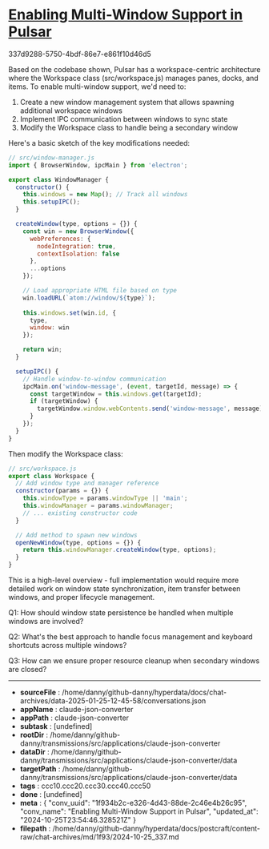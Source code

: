 # [Enabling Multi-Window Support in Pulsar](https://claude.ai/chat/1f934b2c-e326-4d43-88de-2c46e4b26c95)

337d9288-5750-4bdf-86e7-e861f10d46d5

 Based on the codebase shown, Pulsar has a workspace-centric architecture where the Workspace class (src/workspace.js) manages panes, docks, and items. To enable multi-window support, we'd need to:

1. Create a new window management system that allows spawning additional workspace windows
2. Implement IPC communication between windows to sync state
3. Modify the Workspace class to handle being a secondary window

Here's a basic sketch of the key modifications needed:

```javascript
// src/window-manager.js
import { BrowserWindow, ipcMain } from 'electron';

export class WindowManager {
  constructor() {
    this.windows = new Map(); // Track all windows
    this.setupIPC();
  }

  createWindow(type, options = {}) {
    const win = new BrowserWindow({
      webPreferences: {
        nodeIntegration: true,
        contextIsolation: false
      },
      ...options
    });

    // Load appropriate HTML file based on type
    win.loadURL(`atom://window/${type}`);
    
    this.windows.set(win.id, {
      type,
      window: win
    });

    return win;
  }

  setupIPC() {
    // Handle window-to-window communication
    ipcMain.on('window-message', (event, targetId, message) => {
      const targetWindow = this.windows.get(targetId);
      if (targetWindow) {
        targetWindow.window.webContents.send('window-message', message);
      }
    });
  }
}
```

Then modify the Workspace class:

```javascript
// src/workspace.js
export class Workspace {
  // Add window type and manager reference 
  constructor(params = {}) {
    this.windowType = params.windowType || 'main';
    this.windowManager = params.windowManager;
    // ... existing constructor code
  }

  // Add method to spawn new windows
  openNewWindow(type, options = {}) {
    return this.windowManager.createWindow(type, options);
  }
}
```

This is a high-level overview - full implementation would require more detailed work on window state synchronization, item transfer between windows, and proper lifecycle management.

Q1: How should window state persistence be handled when multiple windows are involved?

Q2: What's the best approach to handle focus management and keyboard shortcuts across multiple windows?

Q3: How can we ensure proper resource cleanup when secondary windows are closed?

---

* **sourceFile** : /home/danny/github-danny/hyperdata/docs/chat-archives/data-2025-01-25-12-45-58/conversations.json
* **appName** : claude-json-converter
* **appPath** : claude-json-converter
* **subtask** : [undefined]
* **rootDir** : /home/danny/github-danny/transmissions/src/applications/claude-json-converter
* **dataDir** : /home/danny/github-danny/transmissions/src/applications/claude-json-converter/data
* **targetPath** : /home/danny/github-danny/transmissions/src/applications/claude-json-converter/data
* **tags** : ccc10.ccc20.ccc30.ccc40.ccc50
* **done** : [undefined]
* **meta** : {
  "conv_uuid": "1f934b2c-e326-4d43-88de-2c46e4b26c95",
  "conv_name": "Enabling Multi-Window Support in Pulsar",
  "updated_at": "2024-10-25T23:54:46.328521Z"
}
* **filepath** : /home/danny/github-danny/hyperdata/docs/postcraft/content-raw/chat-archives/md/1f93/2024-10-25_337.md